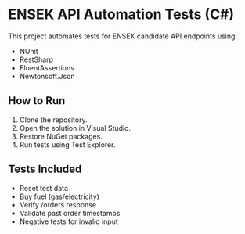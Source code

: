 # ENSEK API Automation Tests (C#)

This project automates tests for ENSEK candidate API endpoints using:
- NUnit
- RestSharp
- FluentAssertions
- Newtonsoft.Json

## How to Run
1. Clone the repository.
2. Open the solution in Visual Studio.
3. Restore NuGet packages.
4. Run tests using Test Explorer.

## Tests Included
- Reset test data
- Buy fuel (gas/electricity)
- Verify /orders response
- Validate past order timestamps
- Negative tests for invalid input